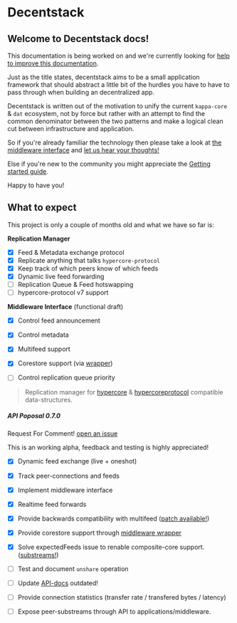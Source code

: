Decentstack
=================

## Welcome to Decentstack docs!
This documentation is being worked on and we're currently
looking for [help to improve this documentation](https://github.com/decentpass/decentpass/issues).

Just as the title states, decentstack aims to be a small application framework that
should abstract a little bit of the hurdles you have to have to pass through
when building an decentralized app.

Decentstack is written out of the motivation to unify the current `kappa-core` & `dat` ecosystem, not by force
but rather with an attempt to find the common denominator between the
two patterns and make a logical clean cut between infrastructure and
application.

So if you're already familiar the technology
then please take a look at [the middleware
interface](/middleware_interface.md)
and [let us hear your thoughts!](https://github.com/decentpass/decentpass/issues/middleware_interface_design)

Else if you're new to the community you might appreciate the [Getting
started guide](./getting_started.md).

Happy to have you!

## What to expect

This project is only a couple of months old and what we have so far is:

__Replication Manager__
- [x] Feed & Metadata exchange protocol
- [x] Replicate anything that talks `hypercore-protocol`
- [x] Keep track of which peers know of which feeds
- [x] Dynamic live feed forwarding
- [ ] Replication Queue & Feed hotswapping
- [ ] hypercore-protocol v7 support

__Middleware Interface__ (functional draft)
- [x] Control feed announcement
- [x] Control metadata
- [x] Multifeed support
- [x] Corestore support (via [wrapper](./examples/replic8-corestore.js))
- [ ] Control replication queue priority


> Replication manager for [hypercore](mafintosh/hypercore) & [hypercoreprotocol](mafintosh/hypercore-protocol) compatible data-structures.

##### API Poposal 0.7.0
Request For Comment! [open an issue](https://github.com/telamon/replic8/issues)

This is an working alpha, feedback and testing is highly appreciated!


- [x] Dynamic feed exchange (live + oneshot)
- [x] Track peer-connections and feeds
- [x] Implement middleware interface
- [x] Realtime feed forwards
- [x] Provide backwards compatibility with multifeed ([patch available!](https://github.com/telamon/multifeed/tree/feature/replic8-compat))
- [x] Provide corestore support through [middleware wrapper](./examples/replic8-corestore.js)
- [x] Solve expectedFeeds issue to renable composite-core support. ([substreams!](https://github.com/telamon/hypercore-protocol-substream))
- [ ] Test and document `unshare` operation
- [ ] Update <a href="#api">API-docs</a> outdated!
- [ ] Provide connection statistics (transfer rate / transfered bytes / latency)
- [ ] Expose peer-substreams through API to applications/middleware.

